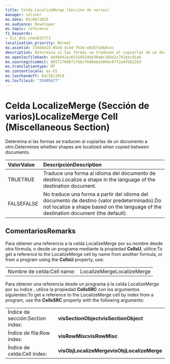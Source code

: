 ```yaml
---
title: Celda LocalizeMerge (Sección de varios)
manager: soliver
ms.date: 03/09/2015
ms.audience: Developer
ms.topic: reference
f1_keywords:
- Vis_DSS.chm1033773
localization_priority: Normal
ms.assetid: 734d4415-05dd-4c4d-763e-e035fa56dcec
description: Determina si las formas se traducen al copiarlas de un documento a otro.
ms.openlocfilehash: ddd6041ec6531652deb38a0c16be2c741bac91a6
ms.sourcegitcommit: 8657170d071f9bcf680aba50b9c07f2a4fb82283
ms.translationtype: MT
ms.contentlocale: es-ES
ms.lasthandoff: 04/28/2019
ms.locfileid: "33405677"
---
```

# <a name="localizemerge-cell-miscellaneous-section"></a><span data-ttu-id="17851-103">Celda LocalizeMerge (Sección de varios)</span><span class="sxs-lookup"><span data-stu-id="17851-103">LocalizeMerge Cell (Miscellaneous Section)</span></span>

<span data-ttu-id="17851-104">Determina si las formas se traducen al copiarlas de un documento a otro.</span><span class="sxs-lookup"><span data-stu-id="17851-104">Determines whether shapes are localized when copied between documents.</span></span>
  
|<span data-ttu-id="17851-105">**Valor**</span><span class="sxs-lookup"><span data-stu-id="17851-105">**Value**</span></span>|<span data-ttu-id="17851-106">**Descripción**</span><span class="sxs-lookup"><span data-stu-id="17851-106">**Description**</span></span>|
|:-----|:-----|
| <span data-ttu-id="17851-107">TRUE</span><span class="sxs-lookup"><span data-stu-id="17851-107">TRUE</span></span>  <br/> | <span data-ttu-id="17851-108">Traduce una forma al idioma del documento de destino.</span><span class="sxs-lookup"><span data-stu-id="17851-108">Localize a shape in the language of the destination document.</span></span>  <br/> |
| <span data-ttu-id="17851-109">FALSE</span><span class="sxs-lookup"><span data-stu-id="17851-109">FALSE</span></span>  <br/> | <span data-ttu-id="17851-110">No traduce una forma a partir del idioma del documento de destino (valor predeterminado).</span><span class="sxs-lookup"><span data-stu-id="17851-110">Do not localize a shape based on the language of the destination document (the default).</span></span>  <br/> |
   
## <a name="remarks"></a><span data-ttu-id="17851-111">Comentarios</span><span class="sxs-lookup"><span data-stu-id="17851-111">Remarks</span></span>

<span data-ttu-id="17851-112">Para obtener una referencia a la celda LocalizeMerge por su nombre desde otra fórmula, o desde un programa mediante la propiedad **CellsU**, utilice:</span><span class="sxs-lookup"><span data-stu-id="17851-112">To get a reference to the LocalizeMerge cell by name from another formula, or from a program using the **CellsU** property, use:</span></span> 
  
|||
|:-----|:-----|
| <span data-ttu-id="17851-113">Nombre de celda:</span><span class="sxs-lookup"><span data-stu-id="17851-113">Cell name:</span></span>  <br/> | <span data-ttu-id="17851-114">LocalizeMerge</span><span class="sxs-lookup"><span data-stu-id="17851-114">LocalizeMerge</span></span>  <br/> |
   
<span data-ttu-id="17851-115">Para obtener una referencia desde un programa a la celda LocalizeMerge por su índice
, utilice la propiedad **CellsSRC** con los argumentos siguientes:</span><span class="sxs-lookup"><span data-stu-id="17851-115">To get a reference to the LocalizeMerge cell by index from a program, use the **CellsSRC** property with the following arguments:</span></span> 
  
|||
|:-----|:-----|
| <span data-ttu-id="17851-116">Índice de sección:</span><span class="sxs-lookup"><span data-stu-id="17851-116">Section index:</span></span>  <br/> |<span data-ttu-id="17851-117">**visSectionObject**</span><span class="sxs-lookup"><span data-stu-id="17851-117">**visSectionObject**</span></span> <br/> |
| <span data-ttu-id="17851-118">Índice de fila:</span><span class="sxs-lookup"><span data-stu-id="17851-118">Row index:</span></span>  <br/> |<span data-ttu-id="17851-119">**visRowMisc**</span><span class="sxs-lookup"><span data-stu-id="17851-119">**visRowMisc**</span></span> <br/> |
| <span data-ttu-id="17851-120">Índice de celda:</span><span class="sxs-lookup"><span data-stu-id="17851-120">Cell index:</span></span>  <br/> |<span data-ttu-id="17851-121">**visObjLocalizeMerge**</span><span class="sxs-lookup"><span data-stu-id="17851-121">**visObjLocalizeMerge**</span></span> <br/> |
   


